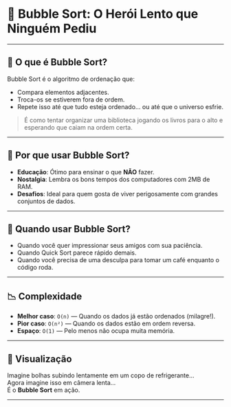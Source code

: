 # 🫧 Bubble Sort: O Herói Lento que Ninguém Pediu

---

## 🧠 O que é Bubble Sort?

Bubble Sort é o algoritmo de ordenação que:

- Compara elementos adjacentes.
- Troca-os se estiverem fora de ordem.
- Repete isso até que tudo esteja ordenado... ou até que o universo esfrie.

> É como tentar organizar uma biblioteca jogando os livros para o alto e esperando que caiam na ordem certa.

---

## 🐢 Por que usar Bubble Sort?

- **Educação**: Ótimo para ensinar o que **NÃO** fazer.
- **Nostalgia**: Lembra os bons tempos dos computadores com 2MB de RAM.
- **Desafios**: Ideal para quem gosta de viver perigosamente com grandes conjuntos de dados.

---

## 🚀 Quando usar Bubble Sort?

- Quando você quer impressionar seus amigos com sua paciência.
- Quando Quick Sort parece rápido demais.
- Quando você precisa de uma desculpa para tomar um café enquanto o código roda.

---

## 📉 Complexidade

- **Melhor caso**: `O(n)` — Quando os dados já estão ordenados (milagre!).
- **Pior caso**: `O(n²)` — Quando os dados estão em ordem reversa.
- **Espaço**: `O(1)` — Pelo menos não ocupa muita memória.

---

## 🎨 Visualização

Imagine bolhas subindo lentamente em um copo de refrigerante...  
Agora imagine isso em câmera lenta...  
É o **Bubble Sort** em ação.

---
